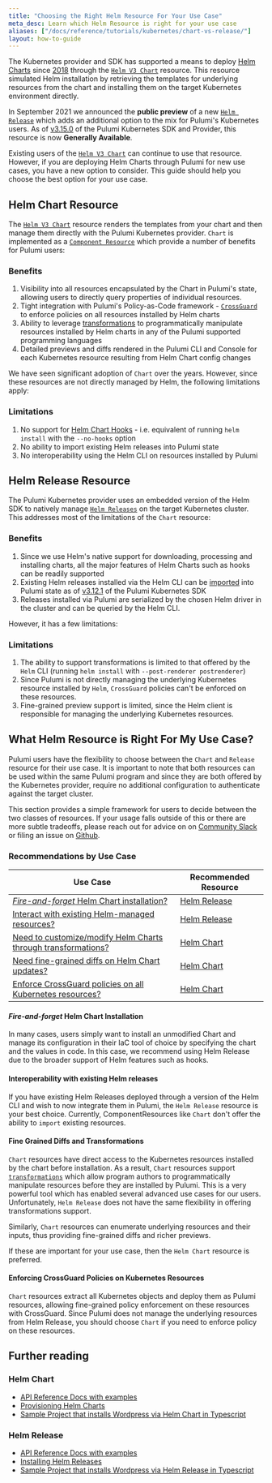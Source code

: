 ```yaml
---
title: "Choosing the Right Helm Resource For Your Use Case"
meta_desc: Learn which Helm Resource is right for your use case
aliases: ["/docs/reference/tutorials/kubernetes/chart-vs-release/"]
layout: how-to-guide
---
```


The Kubernetes provider and SDK has supported a means to deploy [Helm Charts](https://helm.sh/) since [2018](/blog/using-helm-and-pulumi-to-define-cloud-native-infrastructure-as-code/) through the [`Helm V3 Chart`](/registry/packages/kubernetes/api-docs/helm/v3/chart) resource. This resource simulated Helm installation by retrieving the templates for underlying resources from the chart and installing them on the target Kubernetes environment directly.

In September 2021 we announced the **public preview** of a new [`Helm Release`](/registry/packages/kubernetes/api-docs/helm/v3/release) which adds an additional option to the mix for Pulumi's Kubernetes users. As of [v3.15.0](https://github.com/pulumi/pulumi-kubernetes/releases/tag/v3.15.0) of the Pulumi Kubernetes SDK and Provider, this resource is now **Generally Available**.

Existing users of the [`Helm V3 Chart`](/registry/packages/kubernetes/api-docs/helm/v3/chart) can continue to use that resource. However, if you are deploying Helm Charts through Pulumi for new use cases, you have a new option to consider. This guide should help you choose the best option for your use case.

## Helm Chart Resource

The [`Helm V3 Chart`](/registry/packages/kubernetes/api-docs/helm/v3/chart) resource renders the templates from your chart and then manage them directly with the Pulumi Kubernetes provider. `Chart` is implemented as a [`Component Resource`](/docs/concepts/resources/components) which provide a number of benefits for Pulumi users:

### Benefits

1. Visibility into all resources encapsulated by the Chart in Pulumi's state, allowing users to directly query properties of individual resources.
2. Tight integration with Pulumi's Policy-as-Code framework - [`CrossGuard`](/docs/guides/crossguard/) to enforce policies on all resources installed by Helm charts
3. Ability to leverage [transformations](/registry/packages/kubernetes/api-docs/helm/v3/chart/#chart-with-transformations) to programmatically manipulate resources installed by Helm charts in any of the Pulumi supported programming languages
4. Detailed previews and diffs rendered in the Pulumi CLI and Console for each Kubernetes resource resulting from Helm Chart config changes

We have seen significant adoption of `Chart` over the years. However, since these resources are not directly managed by Helm, the following limitations apply:

### Limitations

1. No support for [Helm Chart Hooks](https://helm.sh/docs/topics/charts_hooks/) - i.e. equivalent of running `helm install` with the `--no-hooks` option
2. No ability to import existing Helm releases into Pulumi state
3. No interoperability using the Helm CLI on resources installed by Pulumi

## Helm Release Resource

The Pulumi Kubernetes provider uses an embedded version of the Helm SDK to natively manage [`Helm Releases`](https://helm.sh/docs/glossary/#release) on the target Kubernetes cluster. This addresses most of the limitations of the `Chart` resource:

### Benefits

1. Since we use Helm's native support for downloading, processing and installing charts, all the major features of Helm Charts such as hooks can be readily supported
2. Existing Helm releases installed via the Helm CLI can be [imported](/registry/packages/kubernetes/api-docs/helm/v3/release/#import) into Pulumi state as of [v3.12.1](https://github.com/pulumi/pulumi-kubernetes/releases/tag/v3.12.1) of the Pulumi Kubernetes SDK
3. Releases installed via Pulumi are serialized by the chosen Helm driver in the cluster and can be queried by the Helm CLI.

However, it has a few limitations:

### Limitations

1. The ability to support transformations is limited to that offered by the `Helm` CLI (running `helm install` with `--post-renderer postrenderer`)
2. Since Pulumi is not directly managing the underlying Kubernetes resource installed by `Helm`, `CrossGuard` policies can't be enforced on these resources.
3. Fine-grained preview support is limited, since the Helm client is responsible for managing the underlying Kubernetes resources.

## What Helm Resource is Right For My Use Case?

Pulumi users have the flexibility to choose between the `Chart` and `Release` resource for their use case. It is important to note that both resources can be used within the same Pulumi program and since they are both offered by the Kubernetes provider, require no additional configuration to authenticate against the target cluster.

This section provides a simple framework for users to decide between the two classes of resources. If your usage falls outside of this or there are more subtle tradeoffs, please reach out for advice on on [Community Slack](https://slack.pulumi.com) or filing an issue on [Github](https://github.com/pulumi/pulumi-kubernetes/issues).

### Recommendations by Use Case

| Use Case | Recommended Resource |
| --------- | ---------- |
| [*Fire-and-forget* Helm Chart installation?](#fire-and-forget-helm-chart-installation) | [Helm Release](/registry/packages/kubernetes/api-docs/helm/v3/release/) |
| [Interact with existing Helm-managed resources?](#interoperability-with-existing-helm-releases) | [Helm Release](/registry/packages/kubernetes/api-docs/helm/v3/release/) |
| [Need to customize/modify Helm Charts through transformations?](#fine-grained-diffs-and-transformations) | [Helm Chart](/registry/packages/kubernetes/api-docs/helm/v3/chart/) |
| [Need fine-grained diffs on Helm Chart updates?](#fine-grained-diffs-and-transformations) | [Helm Chart](/registry/packages/kubernetes/api-docs/helm/v3/chart/) |
| [Enforce CrossGuard policies on all Kubernetes resources?](#enforcing-crossguard-policies-on-kubernetes-resources) | [Helm Chart](/registry/packages/kubernetes/api-docs/helm/v3/chart/) |

#### *Fire-and-forget* Helm Chart Installation

In many cases, users simply want to install an unmodified Chart and manage its configuration in their IaC tool of choice by specifying the chart and the values in code. In this case, we recommend using Helm Release due to the broader support of Helm features such as hooks.

#### Interoperability with existing Helm releases

If you have existing Helm Releases deployed through a version of the Helm CLI and wish to now integrate them in Pulumi, the `Helm Release` resource is your best choice. Currently, ComponentResources like `Chart` don't offer the ability to `import` existing resources.

#### Fine Grained Diffs and Transformations

`Chart` resources have direct access to the Kubernetes resources installed by the chart before installation. As a result, `Chart` resources support [`transformations`](/registry/packages/kubernetes/api-docs/helm/v3/chart/#chart-with-transformations) which allow program authors to programmatically manipulate resources before they are installed by Pulumi. This is a very powerful tool which has enabled several advanced use cases for our users. Unfortunately, `Helm Release` does not have the same flexibility in offering transformations support.

Similarly, `Chart` resources can enumerate underlying resources and their inputs, thus providing fine-grained diffs and richer previews.

If these are important for your use case, then the `Helm Chart` resource is preferred.

#### Enforcing CrossGuard Policies on Kubernetes Resources

`Chart` resources extract all Kubernetes objects and deploy them as Pulumi resources, allowing fine-grained policy enforcement on these resources with CrossGuard. Since Pulumi does not manage the underlying resources from Helm Release, you should choose `Chart` if you need to enforce policy on these resources.

## Further reading

### Helm Chart

* [API Reference Docs with examples](/registry/packages/kubernetes/api-docs/helm/v3/chart/)
* [Provisioning Helm Charts](/docs/guides/adopting/from_kubernetes#provisioning-a-helm-chart)
* [Sample Project that installs Wordpress via Helm Chart in Typescript](/registry/packages/kubernetes/how-to-guides/kubernetes-ts-helm-wordpress/)

### Helm Release

* [API Reference Docs with examples](/registry/packages/kubernetes/api-docs/helm/v3/release/)
* [Installing Helm Releases](/docs/guides/adopting/from_kubernetes#installing-a-helm-release)
* [Sample Project that installs Wordpress via Helm Release in Typescript](/registry/packages/kubernetes/how-to-guides/kubernetes-ts-helm-release-wordpress/)
